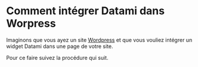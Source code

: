 
# Comment intégrer Datami dans Worpress

<!-- 🚧  &nbsp; `Redaction in progress...` -->

Imaginons que vous ayez un site [Wordpress](https://wordpress.org/) et que vous vouliez intégrer un widget Datami dans une page de votre site.

Pour ce faire suivez la procédure qui suit.
